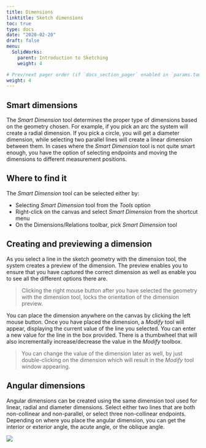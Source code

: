 ```yaml
---
title: Dimensions
linktitle: Sketch dimensions
toc: true
type: docs
date: "2020-02-20"
draft: false
menu:
  SolidWorks:
    parent: Introduction to Sketching
    weight: 4

# Prev/next pager order (if `docs_section_pager` enabled in `params.toml`)
weight: 4
---
```


## Smart dimensions
The *Smart Dimension* tool determines the proper type of dimensions based on the geometry chosen. For example, if you pick an arc the system will create a radial dimension. If you pick a circle, you will get a diameter dimension, while selecting two parallel lines will create a linear dimension between them. In cases where the *Smart Dimension* tool is not quite smart enough, you have the option of selecting endpoints and moving the dimensions to different measurement positions.

## Where to find it
The *Smart Dimension* tool can be selected either by:
* Selecting *Smart Dimension* tool from the *Tools* option
* Right-click on the canvas and select *Smart Dimension* from the shortcut menu
* On the Dimensions/Relations toolbar, pick *Smart Dimension* tool

## Creating and previewing a dimension
As you select a line in the sketch geometry with the dimension tool, the system creates a preview of the dimension. The preview enables you to ensure that you have captured the correct dimension as well as enable you to see all the different options there are.

> Clicking the right mouse button after you have selected the geometry with the dimension tool, locks the orientation of the dimension preview.

You can place the dimension anywhere on the canvas by clicking the left mouse button. Once you have placed the dimension, a *Modify* tool will appear, displaying the current value of the line you selected. You can enter a new value for the line in the box provided. There is a thumbwheel that will also incrementally increase/decrease the value in the *Modify* toolbox.

>You can change the value of the dimension later as well, by just double-clicking on the dimension which will result in the *Modify* tool window appearing.

## Angular dimensions
Angular dimensions can be created using the same dimension tool used for linear, radial and diameter dimensions. Select either two lines that are both non-collinear and non-parallel, or select three non-collinear endpoints.
Depending on where you place the angular dimension, you can get the interior or exterior angle, the acute angle, or the oblique angle.

![](/courses/SolidWorks/1-Dimensions_files/SolidWorks-fully-defined-sketch.PNG)
